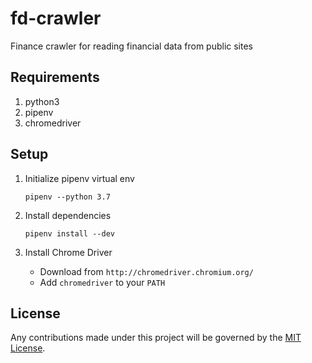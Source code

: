 fd-crawler
==========
Finance crawler for reading financial data from public sites


Requirements
------------
1. python3
2. pipenv
3. chromedriver

Setup
-----
1. Initialize pipenv virtual env
    ```
    pipenv --python 3.7
    ``` 

2. Install dependencies
   ```
   pipenv install --dev
   ```
   
3. Install Chrome Driver
   * Download from `http://chromedriver.chromium.org/`
   * Add `chromedriver` to your `PATH`
   
License
-------
Any contributions made under this project will be governed by the [MIT License](./LICENSE.md).